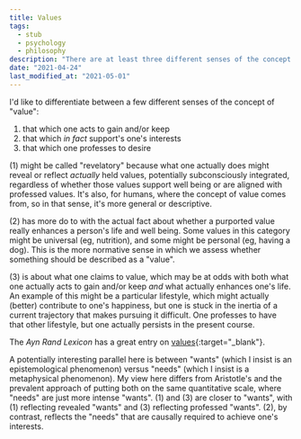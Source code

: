 ```yaml
---
title: Values
tags:
  - stub
  - psychology
  - philosophy
description: "There are at least three different senses of the concept of \"value\", which I'd like to disentangle."
date: "2021-04-24"
last_modified_at: "2021-05-01"
---
```


I'd like to differentiate between a few different senses of the concept of "value":

1. that which one acts to gain and/or keep
2. that which _in fact_ support's one's interests
3. that which one professes to desire

(1) might be called "revelatory" because what one actually does might reveal or reflect _actually_ held values, potentially subconsciously integrated, regardless of whether those values support well being or are aligned with professed values. It's also, for humans, where the concept of value comes from, so in that sense, it's more general or descriptive.

(2) has more do to with the actual fact about whether a purported value really enhances a person's life and well being. Some values in this category might be universal (eg, nutrition), and some might be personal (eg, having a dog). This is the more normative sense in which we assess whether something should be described as a "value".

(3) is about what one claims to value, which may be at odds with both what one actually acts to gain and/or keep _and_ what actually enhances one's life. An example of this might be a particular lifestyle, which might actually (better) contribute to one's happiness, but one is stuck in the inertia of a current trajectory that makes pursuing it difficult. One professes to have that other lifestyle, but one actually persists in the present course.

The _Ayn Rand Lexicon_ has a great entry on [values](http://aynrandlexicon.com/lexicon/values.html){:target="&lowbar;blank"}.

A potentially interesting parallel here is between "wants" (which I insist is an epistemological phenomenon) versus "needs" (which I insist is a metaphysical phenomenon). My view here differs from Aristotle's and the prevalent approach of putting both on the same quantitative scale, where "needs" are just more intense "wants". (1) and (3) are closer to "wants", with (1) reflecting revealed "wants" and (3) reflecting professed "wants". (2), by contrast, reflects the "needs" that are causally required to achieve one's interests.
